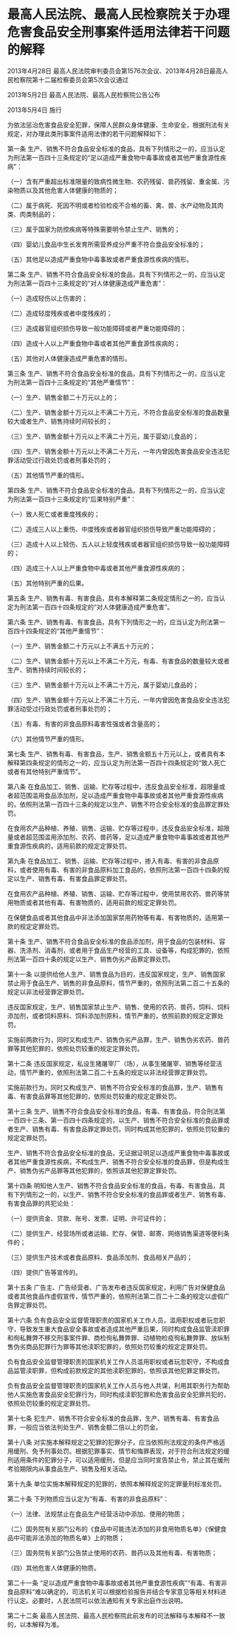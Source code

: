 # 最高人民法院、最高人民检察院关于办理危害食品安全刑事案件适用法律若干问题的解释

2013年4月28日 最高人民法院审判委员会第1576次会议、2013年4月28日最高人民检察院第十二届检察委员会第5次会议通过

2013年5月2日 最高人民法院、最高人民检察院公告公布

2013年5月4日 施行

<!-- INFO END -->

为依法惩治危害食品安全犯罪，保障人民群众身体健康、生命安全，根据刑法有关规定，对办理此类刑事案件适用法律的若干问题解释如下：

第一条 生产、销售不符合食品安全标准的食品，具有下列情形之一的，应当认定为刑法第一百四十三条规定的“足以造成严重食物中毒事故或者其他严重食源性疾病”：

（一）含有严重超出标准限量的致病性微生物、农药残留、兽药残留、重金属、污染物质以及其他危害人体健康的物质的；

（二）属于病死、死因不明或者检验检疫不合格的畜、禽、兽、水产动物及其肉类、肉类制品的；

（三）属于国家为防控疾病等特殊需要明令禁止生产、销售的；

（四）婴幼儿食品中生长发育所需营养成分严重不符合食品安全标准的；

（五）其他足以造成严重食物中毒事故或者严重食源性疾病的情形。

第二条 生产、销售不符合食品安全标准的食品，具有下列情形之一的，应当认定为刑法第一百四十三条规定的“对人体健康造成严重危害”：

（一）造成轻伤以上伤害的；

（二）造成轻度残疾或者中度残疾的；

（三）造成器官组织损伤导致一般功能障碍或者严重功能障碍的；

（四）造成十人以上严重食物中毒或者其他严重食源性疾病的；

（五）其他对人体健康造成严重危害的情形。

第三条 生产、销售不符合食品安全标准的食品，具有下列情形之一的，应当认定为刑法第一百四十三条规定的“其他严重情节”：

（一）生产、销售金额二十万元以上的；

（二）生产、销售金额十万元以上不满二十万元，不符合食品安全标准的食品数量较大或者生产、销售持续时间较长的；

（三）生产、销售金额十万元以上不满二十万元，属于婴幼儿食品的；

（四）生产、销售金额十万元以上不满二十万元，一年内曾因危害食品安全违法犯罪活动受过行政处罚或者刑事处罚的；

（五）其他情节严重的情形。

第四条 生产、销售不符合食品安全标准的食品，具有下列情形之一的，应当认定为刑法第一百四十三条规定的“后果特别严重”：

（一）致人死亡或者重度残疾的；

（二）造成三人以上重伤、中度残疾或者器官组织损伤导致严重功能障碍的；

（三）造成十人以上轻伤、五人以上轻度残疾或者器官组织损伤导致一般功能障碍的；

（四）造成三十人以上严重食物中毒或者其他严重食源性疾病的；

（五）其他特别严重的后果。

第五条 生产、销售有毒、有害食品，具有本解释第二条规定情形之一的，应当认定为刑法第一百四十四条规定的“对人体健康造成严重危害”。

第六条 生产、销售有毒、有害食品，具有下列情形之一的，应当认定为刑法第一百四十四条规定的“其他严重情节”：

（一）生产、销售金额二十万元以上不满五十万元的；

（二）生产、销售金额十万元以上不满二十万元，有毒、有害食品的数量较大或者生产、销售持续时间较长的；

（三）生产、销售金额十万元以上不满二十万元，属于婴幼儿食品的；

（四）生产、销售金额十万元以上不满二十万元，一年内曾因危害食品安全违法犯罪活动受过行政处罚或者刑事处罚的；

（五）有毒、有害的非食品原料毒害性强或者含量高的；

（六）其他情节严重的情形。

第七条 生产、销售有毒、有害食品，生产、销售金额五十万元以上，或者具有本解释第四条规定的情形之一的，应当认定为刑法第一百四十四条规定的“致人死亡或者有其他特别严重情节”。

第八条 在食品加工、销售、运输、贮存等过程中，违反食品安全标准，超限量或者超范围滥用食品添加剂，足以造成严重食物中毒事故或者其他严重食源性疾病的，依照刑法第一百四十三条的规定以生产、销售不符合安全标准的食品罪定罪处罚。

在食用农产品种植、养殖、销售、运输、贮存等过程中，违反食品安全标准，超限量或者超范围滥用添加剂、农药、兽药等，足以造成严重食物中毒事故或者其他严重食源性疾病的，适用前款的规定定罪处罚。

第九条 在食品加工、销售、运输、贮存等过程中，掺入有毒、有害的非食品原料，或者使用有毒、有害的非食品原料加工食品的，依照刑法第一百四十四条的规定以生产、销售有毒、有害食品罪定罪处罚。

在食用农产品种植、养殖、销售、运输、贮存等过程中，使用禁用农药、兽药等禁用物质或者其他有毒、有害物质的，适用前款的规定定罪处罚。

在保健食品或者其他食品中非法添加国家禁用药物等有毒、有害物质的，适用第一款的规定定罪处罚。

第十条 生产、销售不符合食品安全标准的食品添加剂，用于食品的包装材料、容器、洗涤剂、消毒剂，或者用于食品生产经营的工具、设备等，构成犯罪的，依照刑法第一百四十条的规定以生产、销售伪劣产品罪定罪处罚。

第十一条 以提供给他人生产、销售食品为目的，违反国家规定，生产、销售国家禁止用于食品生产、销售的非食品原料，情节严重的，依照刑法第二百二十五条的规定以非法经营罪定罪处罚。

违反国家规定，生产、销售国家禁止生产、销售、使用的农药、兽药，饲料、饲料添加剂，或者饲料原料、饲料添加剂原料，情节严重的，依照前款的规定定罪处罚。

实施前两款行为，同时又构成生产、销售伪劣产品罪，生产、销售伪劣农药、兽药罪等其他犯罪的，依照处罚较重的规定定罪处罚。

第十二条 违反国家规定，私设生猪屠宰厂（场），从事生猪屠宰、销售等经营活动，情节严重的，依照刑法第二百二十五条的规定以非法经营罪定罪处罚。

实施前款行为，同时又构成生产、销售不符合安全标准的食品罪，生产、销售有毒、有害食品罪等其他犯罪的，依照处罚较重的规定定罪处罚。

第十三条 生产、销售不符合食品安全标准的食品，有毒、有害食品，符合刑法第一百四十三条、第一百四十四条规定的，以生产、销售不符合安全标准的食品罪或者生产、销售有毒、有害食品罪定罪处罚。同时构成其他犯罪的，依照处罚较重的规定定罪处罚。

生产、销售不符合食品安全标准的食品，无证据证明足以造成严重食物中毒事故或者其他严重食源性疾病，不构成生产、销售不符合安全标准的食品罪，但是构成生产、销售伪劣产品罪等其他犯罪的，依照该其他犯罪定罪处罚。

第十四条 明知他人生产、销售不符合食品安全标准的食品，有毒、有害食品，具有下列情形之一的，以生产、销售不符合安全标准的食品罪或者生产、销售有毒、有害食品罪的共犯论处：

（一）提供资金、贷款、账号、发票、证明、许可证件的；

（二）提供生产、经营场所或者运输、贮存、保管、邮寄、网络销售渠道等便利条件的；

（三）提供生产技术或者食品原料、食品添加剂、食品相关产品的；

（四）提供广告等宣传的。

第十五条 广告主、广告经营者、广告发布者违反国家规定，利用广告对保健食品或者其他食品作虚假宣传，情节严重的，依照刑法第二百二十二条的规定以虚假广告罪定罪处罚。

第十六条 负有食品安全监督管理职责的国家机关工作人员，滥用职权或者玩忽职守，导致发生重大食品安全事故或者造成其他严重后果，同时构成食品监管渎职罪和徇私舞弊不移交刑事案件罪、商检徇私舞弊罪、动植物检疫徇私舞弊罪、放纵制售伪劣商品犯罪行为罪等其他渎职犯罪的，依照处罚较重的规定定罪处罚。

负有食品安全监督管理职责的国家机关工作人员滥用职权或者玩忽职守，不构成食品监管渎职罪，但构成前款规定的其他渎职犯罪的，依照该其他犯罪定罪处罚。

负有食品安全监督管理职责的国家机关工作人员与他人共谋，利用其职务行为帮助他人实施危害食品安全犯罪行为，同时构成渎职犯罪和危害食品安全犯罪共犯的，依照处罚较重的规定定罪处罚。

第十七条 犯生产、销售不符合安全标准的食品罪，生产、销售有毒、有害食品罪，一般应当依法判处生产、销售金额二倍以上的罚金。

第十八条 对实施本解释规定之犯罪的犯罪分子，应当依照刑法规定的条件严格适用缓刑、免予刑事处罚。根据犯罪事实、情节和悔罪表现，对于符合刑法规定的缓刑适用条件的犯罪分子，可以适用缓刑，但是应当同时宣告禁止令，禁止其在缓刑考验期限内从事食品生产、销售及相关活动。

第十九条 单位实施本解释规定的犯罪的，依照本解释规定的定罪量刑标准处罚。

第二十条 下列物质应当认定为“有毒、有害的非食品原料”：

（一）法律、法规禁止在食品生产经营活动中添加、使用的物质；

（二）国务院有关部门公布的《食品中可能违法添加的非食用物质名单》《保健食品中可能非法添加的物质名单》上的物质；

（三）国务院有关部门公告禁止使用的农药、兽药以及其他有毒、有害物质；

（四）其他危害人体健康的物质。

第二十一条 “足以造成严重食物中毒事故或者其他严重食源性疾病”“有毒、有害非食品原料”难以确定的，司法机关可以根据检验报告并结合专家意见等相关材料进行认定。必要时，人民法院可以依法通知有关专家出庭作出说明。

第二十二条 最高人民法院、最高人民检察院此前发布的司法解释与本解释不一致的，以本解释为准。